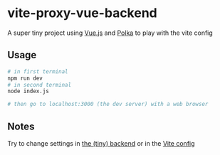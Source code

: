 # vite-proxy-vue-backend

A super tiny project using [Vue.js](https://github.com/vuejs/) and [Polka](https://github.com/lukeed/polka) to play with the vite config

## Usage

```sh
# in first terminal
npm run dev
# in second terminal
node index.js

# then go to localhost:3000 (the dev server) with a web browser
```

## Notes

Try to change settings in [the (tiny) backend](./index.js) or in the [Vite config](./vite.config.js)
